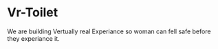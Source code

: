 # Vr-Toilet

We are building Vertually real Experiance so woman can fell safe before they experiance it.  

